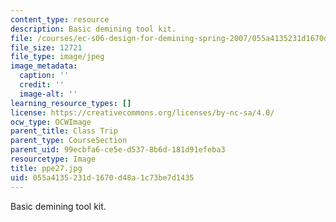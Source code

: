 ```yaml
---
content_type: resource
description: Basic demining tool kit.
file: /courses/ec-s06-design-for-demining-spring-2007/055a4135231d1670d48a1c73be7d1435_ppe27.jpg
file_size: 12721
file_type: image/jpeg
image_metadata:
  caption: ''
  credit: ''
  image-alt: ''
learning_resource_types: []
license: https://creativecommons.org/licenses/by-nc-sa/4.0/
ocw_type: OCWImage
parent_title: Class Trip
parent_type: CourseSection
parent_uid: 99ecbfa6-ce5e-d537-8b6d-181d91efeba3
resourcetype: Image
title: ppe27.jpg
uid: 055a4135-231d-1670-d48a-1c73be7d1435
---
```

Basic demining tool kit.